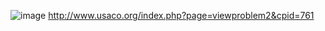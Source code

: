 ![image](https://github.com/froge159/usaco_training/assets/87875402/93c10435-06ca-43b5-a0d4-7a0d9594798d)
http://www.usaco.org/index.php?page=viewproblem2&cpid=761
